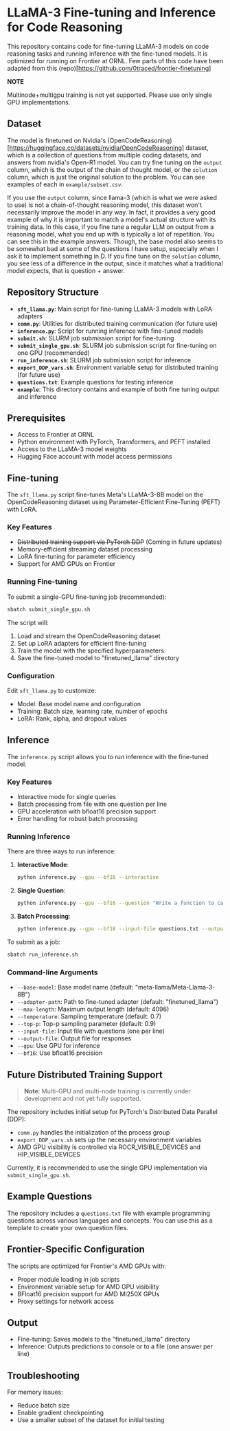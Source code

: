 # LLaMA-3 Fine-tuning and Inference for Code Reasoning

This repository contains code for fine-tuning LLaMA-3 models on code reasoning tasks and running inference with the fine-tuned models. It is optimized for running on Frontier at ORNL. Few parts of this code have been adapted from this (repo)[https://github.com/0traced/frontier-finetuning]

**NOTE**

Multinode+multigpu training is not yet supported. Please use only single GPU implementations.

## Dataset

The model is finetuned on Nvidia's (OpenCodeReasoning)[https://huggingface.co/datasets/nvidia/OpenCodeReasoning] dataset, which is a collection of questions from multiple coding datasets, and answers from nvidia's Open-R1 model. You can try fine tuning on the `output` column, which is the output of the chain of thought model, or the `solution` column, which is just the original solution to the problem. You can see examples of each in `example/subset.csv`.

If you use the `output` column, since llama-3 (which is what we were asked to use) is not a chain-of-thought reasoning model, this dataset won't necessarily improve the model in any way. In fact, it provides a very good example of why it is important to match a model's actual structure with its training data. In this case, if you fine tune a regular LLM on output from a reasoning model, what you end up with is typically a lot of repetition. You can see this in the example answers. Though, the base model also seems to be somewhat bad at some of the questions I have setup, especially when I ask it to implement something in D. If you fine tune on the `solution` column, you see less of a difference in the output, since it matches what a traditional model expects, that is question + answer.

## Repository Structure

- **`sft_llama.py`**: Main script for fine-tuning LLaMA-3 models with LoRA adapters
- **`comm.py`**: Utilities for distributed training communication (for future use)
- **`inference.py`**: Script for running inference with fine-tuned models
- **`submit.sh`**: SLURM job submission script for fine-tuning 
- **`submit_single_gpu.sh`**: SLURM job submission script for fine-tuning on one GPU (recommended)
- **`run_inference.sh`**: SLURM job submission script for inference
- **`export_DDP_vars.sh`**: Environment variable setup for distributed training (for future use)
- **`questions.txt`**: Example questions for testing inference
- **`example`**: This directory contains and example of both fine tuning output and inference

## Prerequisites

- Access to Frontier at ORNL
- Python environment with PyTorch, Transformers, and PEFT installed
- Access to the LLaMA-3 model weights
- Hugging Face account with model access permissions

## Fine-tuning

The `sft_llama.py` script fine-tunes Meta's LLaMA-3-8B model on the OpenCodeReasoning dataset using Parameter-Efficient Fine-Tuning (PEFT) with LoRA.

### Key Features

- ~~Distributed training support via PyTorch DDP~~ (Coming in future updates)
- Memory-efficient streaming dataset processing
- LoRA fine-tuning for parameter efficiency
- Support for AMD GPUs on Frontier

### Running Fine-tuning

To submit a single-GPU fine-tuning job (recommended):

```bash
sbatch submit_single_gpu.sh
```

The script will:
1. Load and stream the OpenCodeReasoning dataset
2. Set up LoRA adapters for efficient fine-tuning
3. Train the model with the specified hyperparameters
4. Save the fine-tuned model to "finetuned_llama" directory

### Configuration

Edit `sft_llama.py` to customize:

- Model: Base model name and configuration
- Training: Batch size, learning rate, number of epochs
- LoRA: Rank, alpha, and dropout values

## Inference

The `inference.py` script allows you to run inference with the fine-tuned model.

### Key Features

- Interactive mode for single queries
- Batch processing from file with one question per line
- GPU acceleration with bfloat16 precision support
- Error handling for robust batch processing

### Running Inference

There are three ways to run inference:

1. **Interactive Mode**:
   ```bash
   python inference.py --gpu --bf16 --interactive
   ```

2. **Single Question**:
   ```bash
   python inference.py --gpu --bf16 --question "Write a function to calculate the factorial of a number in Python."
   ```

3. **Batch Processing**:
   ```bash
   python inference.py --gpu --bf16 --input-file questions.txt --output-file answers.txt
   ```

To submit as a job:
```bash
sbatch run_inference.sh
```

### Command-line Arguments

- `--base-model`: Base model name (default: "meta-llama/Meta-Llama-3-8B")
- `--adapter-path`: Path to fine-tuned adapter (default: "finetuned_llama")
- `--max-length`: Maximum output length (default: 4096)
- `--temperature`: Sampling temperature (default: 0.7)
- `--top-p`: Top-p sampling parameter (default: 0.9)
- `--input-file`: Input file with questions (one per line)
- `--output-file`: Output file for responses
- `--gpu`: Use GPU for inference
- `--bf16`: Use bfloat16 precision

## Future Distributed Training Support

> **Note**: Multi-GPU and multi-node training is currently under development and not yet fully supported.

The repository includes initial setup for PyTorch's Distributed Data Parallel (DDP):

- `comm.py` handles the initialization of the process group
- `export_DDP_vars.sh` sets up the necessary environment variables
- AMD GPU visibility is controlled via ROCR_VISIBLE_DEVICES and HIP_VISIBLE_DEVICES

Currently, it is recommended to use the single GPU implementation via `submit_single_gpu.sh`.

## Example Questions

The repository includes a `questions.txt` file with example programming questions across various languages and concepts. You can use this as a template to create your own question files.

## Frontier-Specific Configuration

The scripts are optimized for Frontier's AMD GPUs with:

- Proper module loading in job scripts
- Environment variable setup for AMD GPU visibility
- BFloat16 precision support for AMD MI250X GPUs
- Proxy settings for network access

## Output

- Fine-tuning: Saves models to the "finetuned_llama" directory
- Inference: Outputs predictions to console or to a file (one answer per line)

## Troubleshooting

For memory issues:
- Reduce batch size
- Enable gradient checkpointing
- Use a smaller subset of the dataset for initial testing
